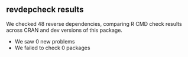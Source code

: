## revdepcheck results

We checked 48 reverse dependencies, comparing R CMD check results across CRAN and dev versions of this package.

 * We saw 0 new problems
 * We failed to check 0 packages

